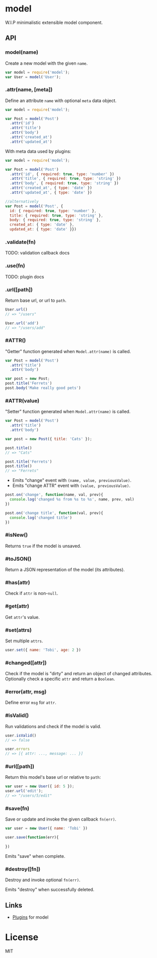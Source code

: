 # model

  W.I.P minimalistic extensible model component.

## API

### model(name)

  Create a new model with the given `name`.

```js
var model = require('model');
var User = model('User');
```

### .attr(name, [meta])

  Define an attribute `name` with optional `meta` data object.

```js
var model = require('model');

var Post = model('Post')
  .attr('id')
  .attr('title')
  .attr('body')
  .attr('created_at')
  .attr('updated_at')
```

  With meta data used by plugins:

```js
var model = require('model');

var Post = model('Post')
  .attr('id', { required: true, type: 'number' })
  .attr('title', { required: true, type: 'string' })
  .attr('body', { required: true, type: 'string' })
  .attr('created_at', { type: 'date' })
  .attr('updated_at', { type: 'date' })

//alternatively
var Post = model('Post', {
  id: { required: true, type: 'number' },
  title: { required: true, type: 'string' },
  body: { required: true, type: 'string' },
  created_at: { type: 'date' },
  updated_at: { type: 'date' }})

```

### .validate(fn)

  TODO: validation callback docs

### .use(fn)

  TODO: plugin docs

### .url([path])

  Return base url, or url to `path`.

```js
User.url()
// => "/users"

User.url('add')
// => "/users/add"
```

### #ATTR()

  "Getter" function generated when `Model.attr(name)` is called.

```js
var Post = model('Post')
  .attr('title')
  .attr('body')

var post = new Post;
post.title('Ferrets')
post.body('Make really good pets')
```

### #ATTR(value)

  "Setter" function generated when `Model.attr(name)` is called.

```js
var Post = model('Post')
  .attr('title')
  .attr('body')

var post = new Post({ title: 'Cats' });

post.title()
// => "Cats"

post.title('Ferrets')
post.title()
// => "Ferrets"
```

  - Emits "change" event with `(name, value, previousValue)`.
  - Emits "change ATTR" event with `(value, previousValue)`.

```js
post.on('change', function(name, val, prev){
  console.log('changed %s from %s to %s', name, prev, val)
})

post.on('change title', function(val, prev){
  console.log('changed title')
})

```

### #isNew()

  Returns `true` if the model is unsaved.

### #toJSON()

  Return a JSON representation of the model (its attributes).

### #has(attr)

  Check if `attr` is non-`null`.

### #get(attr)

  Get `attr`'s value.

### #set(attrs)

  Set multiple `attrs`.

```js
user.set({ name: 'Tobi', age: 2 })
```

### #changed([attr])

  Check if the model is "dirty" and return an object
  of changed attributes. Optionally check a specific `attr`
  and return a `Boolean`.

### #error(attr, msg)

  Define error `msg` for `attr`.

### #isValid()

  Run validations and check if the model is valid.

```js
user.isValid()
// => false

user.errors
// => [{ attr: ..., message: ... }]
```

### #url([path])

  Return this model's base url or relative to `path`:

```js
var user = new User({ id: 5 });
user.url('edit');
// => "/users/5/edit"
```

### #save(fn)

  Save or update and invoke the given callback `fn(err)`.

```js
var user = new User({ name: 'Tobi' })

user.save(function(err){
  
})
```

  Emits "save" when complete.

### #destroy([fn])

  Destroy and invoke optional `fn(err)`.

  Emits "destroy" when successfully deleted.

## Links

  - [Plugins](https://github.com/component/model/wiki/Plugins) for model

# License

  MIT
